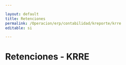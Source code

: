 ```yaml
---

layout: default
title: Retenciones
permalink: /Operacion/erp/contabilidad/kreporte/krre
editable: si

---
```


# Retenciones - KRRE










